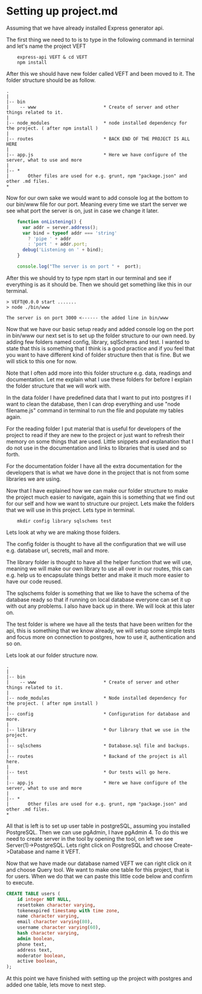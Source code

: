 # Setting up project.md
Assuming that we have already installed Express generator api. 

The first thing we need to to is to type in the following command in terminal and let's name the project VEFT

```	
	express-api VEFT & cd VEFT
	npm install
```

After this we should have new folder called VEFT and been moved to it. The folder structure should be as follow.


```
.
|
|-- bin				
|    -- www							* Create of server and other things related to it. 
|
|-- node_modules					* node installed dependency for the project. ( after npm install )
| 									
|-- routes							* BACK END OF THE PROJECT IS ALL HERE
|
|-- app.js 							* Here we have configure of the server, what to use and more
|
|-- *
|       Other files are used for e.g. grunt, npm "package.json" and other .md files.
*
```

Now for our own sake we would want to add console log at the bottom to our bin/www file for our port. Meaning every time we start the server we see what port the server is on, just in case we change it later.  

```javascript
	function onListening() {
	  var addr = server.address();
	  var bind = typeof addr === 'string'
	    ? 'pipe ' + addr
	    : 'port ' + addr.port;
	  debug('Listening on ' + bind);
	}

	console.log("The server is on port " +  port);
```

After this we should try to type npm start in our terminal and see if everything is as it should be. Then we should get something like this in our terminal.

```terminal
> VEFT@0.0.0 start .......
> node ./bin/www

The server is on port 3000 <------ the added line in bin/www
```

Now that we have our basic setup ready and added console log on the port in bin/www our next set is to set up the folder structure to our own need. by adding few folders named config, library, sqlSchems and test. I wanted to state that this is something that I think is a good practice and if you feel that you want to have different kind of folder structure then that is fine. But we will stick to this one for now. 

Note that I often add more into this folder structure e.g. data, readings and documentation. Let me explain what I use these folders for before I explain the folder structure that we will work with. 

In the data folder I have predefined data that I want to put into postgres if I want to clean the database, then I can drop everything and use "node filename.js" command in terminal to run the file and populate my tables again. 

For the reading folder I put material that is useful for developers of the project to read if they are new to the project or just want to refresh their memory on some things that are used. Little snippets and explanation that I do not use in the documentation and links to libraries that is used and so forth.

For the documentation folder I have all the extra documentation for the developers that is what we have done in the project that is not from some libraries we are using. 

Now that I have explained how we can make our folder structure to make the project much easier to navigate, again this is something that we find out for our self and how we want to structure our project. Lets make the folders that we will use in this project. Lets type in terminal.

```
	mkdir config library sqlschems test
```

Lets look at why we are making those folders. 

The config folder is thought to have all the configuration that we will use e.g. database url, secrets, mail and more.

The library folder is thought to have all the helper function that we will use, meaning we will make our own library to use all over in our routes, this can e.g. help us to encapsulate things better and make it much more easier to have our code reused.

The sqlschems folder is something that we like to have the schema of the database ready so that if running on local database everyone can set it up with out any problems. I also have back up in there. We will look at this later on. 

The test folder is where we have all the tests that have been written for the api, this is something that we know already, we will setup some simple tests and focus more on connection to postgres, how to use it, authentication and so on. 


Lets look at our folder structure now. 

```
.
|
|-- bin				
|    -- www							* Create of server and other things related to it. 
|
|-- node_modules					* Node installed dependency for the project. ( after npm install )
|
|-- config 							* Configuration for database and more. 
|
|-- library 						* Our library that we use in the project.
|
|-- sqlschems 						* Database.sql file and backups.
| 									
|-- routes							* Backand of the project is all here.
|
|-- test                            * Our tests will go here. 
|
|-- app.js 							* Here we have configure of the server, what to use and more
|
|-- *
|       Other files are used for e.g. grunt, npm "package.json" and other .md files.
*
```

All that is left is to set up user table in postgreSQL, assuming you installed PostgreSQL. Then we can use pgAdmin, I have pgAdmin 4. To do this we need to create server in the tool by opening the tool, on left we see Server(1)->PostgreSQL. Lets right click on PostgreSQL and choose Create->Database and name it VEFT. 

Now that we have made our database named VEFT we can right click on it and choose Query tool. We want to make one table for this project, that is for users. When we do that we can paste this little code below and confirm to execute. 


```SQL
CREATE TABLE users (
    id integer NOT NULL,
    resettoken character varying,
    tokenexpired timestamp with time zone,
    name character varying,
    email character varying(80),
    username character varying(60),
    hash character varying,
    admin boolean,
    phone text,
    address text,
    moderator boolean,
    active boolean,
);
```


At this point we have finished with setting up the project with postgres and added one table, lets move to next step.

